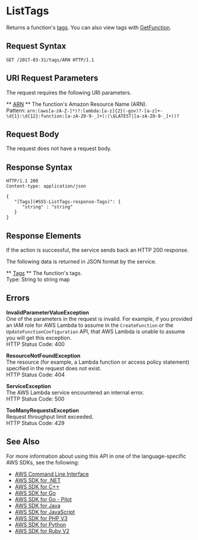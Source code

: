 # ListTags<a name="API_ListTags"></a>

Returns a function's [tags](https://docs.aws.amazon.com/lambda/latest/dg/tagging.html)\. You can also view tags with [GetFunction](API_GetFunction.md)\.

## Request Syntax<a name="API_ListTags_RequestSyntax"></a>

```
GET /2017-03-31/tags/ARN HTTP/1.1
```

## URI Request Parameters<a name="API_ListTags_RequestParameters"></a>

The request requires the following URI parameters\.

 ** [ARN](#API_ListTags_RequestSyntax) **   <a name="SSS-ListTags-request-Resource"></a>
The function's Amazon Resource Name \(ARN\)\.  
Pattern: `arn:(aws[a-zA-Z-]*)?:lambda:[a-z]{2}(-gov)?-[a-z]+-\d{1}:\d{12}:function:[a-zA-Z0-9-_]+(:(\$LATEST|[a-zA-Z0-9-_]+))?` 

## Request Body<a name="API_ListTags_RequestBody"></a>

The request does not have a request body\.

## Response Syntax<a name="API_ListTags_ResponseSyntax"></a>

```
HTTP/1.1 200
Content-type: application/json

{
   "[Tags](#SSS-ListTags-response-Tags)": { 
      "string" : "string" 
   }
}
```

## Response Elements<a name="API_ListTags_ResponseElements"></a>

If the action is successful, the service sends back an HTTP 200 response\.

The following data is returned in JSON format by the service\.

 ** [Tags](#API_ListTags_ResponseSyntax) **   <a name="SSS-ListTags-response-Tags"></a>
The function's tags\.  
Type: String to string map

## Errors<a name="API_ListTags_Errors"></a>

 **InvalidParameterValueException**   
One of the parameters in the request is invalid\. For example, if you provided an IAM role for AWS Lambda to assume in the `CreateFunction` or the `UpdateFunctionConfiguration` API, that AWS Lambda is unable to assume you will get this exception\.  
HTTP Status Code: 400

 **ResourceNotFoundException**   
The resource \(for example, a Lambda function or access policy statement\) specified in the request does not exist\.  
HTTP Status Code: 404

 **ServiceException**   
The AWS Lambda service encountered an internal error\.  
HTTP Status Code: 500

 **TooManyRequestsException**   
Request throughput limit exceeded\.  
HTTP Status Code: 429

## See Also<a name="API_ListTags_SeeAlso"></a>

For more information about using this API in one of the language\-specific AWS SDKs, see the following:
+  [AWS Command Line Interface](https://docs.aws.amazon.com/goto/aws-cli/lambda-2015-03-31/ListTags) 
+  [AWS SDK for \.NET](https://docs.aws.amazon.com/goto/DotNetSDKV3/lambda-2015-03-31/ListTags) 
+  [AWS SDK for C\+\+](https://docs.aws.amazon.com/goto/SdkForCpp/lambda-2015-03-31/ListTags) 
+  [AWS SDK for Go](https://docs.aws.amazon.com/goto/SdkForGoV1/lambda-2015-03-31/ListTags) 
+  [AWS SDK for Go \- Pilot](https://docs.aws.amazon.com/goto/SdkForGoPilot/lambda-2015-03-31/ListTags) 
+  [AWS SDK for Java](https://docs.aws.amazon.com/goto/SdkForJava/lambda-2015-03-31/ListTags) 
+  [AWS SDK for JavaScript](https://docs.aws.amazon.com/goto/AWSJavaScriptSDK/lambda-2015-03-31/ListTags) 
+  [AWS SDK for PHP V3](https://docs.aws.amazon.com/goto/SdkForPHPV3/lambda-2015-03-31/ListTags) 
+  [AWS SDK for Python](https://docs.aws.amazon.com/goto/boto3/lambda-2015-03-31/ListTags) 
+  [AWS SDK for Ruby V2](https://docs.aws.amazon.com/goto/SdkForRubyV2/lambda-2015-03-31/ListTags) 